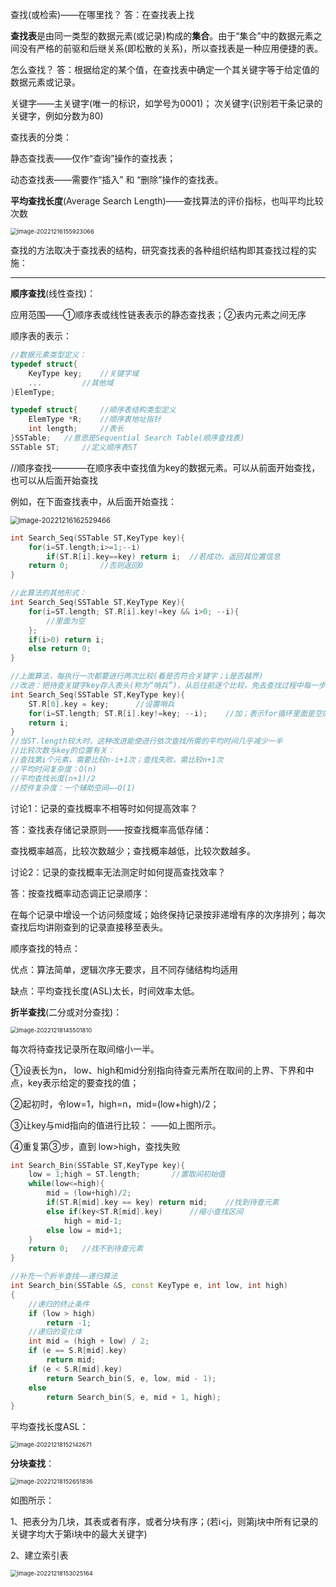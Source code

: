 查找(或检索)——在哪里找？	答：在查找表上找

**查找表**是由同一类型的数据元素(或记录)构成的**集合**。由于“集合”中的数据元素之间没有严格的前驱和后继关系(即松散的关系)，所以查找表是一种应用便捷的表。

怎么查找？	答：根据给定的某个值，在查找表中确定一个其关键字等于给定值的数据元素或记录。

关键字——主关键字(唯一的标识，如学号为0001)； 次关键字(识别若干条记录的关键字，例如分数为80)

查找表的分类：

静态查找表——仅作“查询”操作的查找表；

动态查找表——需要作“插入” 和 “删除”操作的查找表。

**平均查找长度**(Average Search Length)——查找算法的评价指标，也叫平均比较次数

<img src="C:\Users\罗铃\AppData\Roaming\Typora\typora-user-images\image-20221216155923066.png" alt="image-20221216155923066" style="zoom:67%;" />

查找的方法取决于查找表的结构，研究查找表的各种组织结构即其查找过程的实施：

------

**顺序查找**(线性查找)：

应用范围——①顺序表或线性链表表示的静态查找表；②表内元素之间无序

顺序表的表示：

```c++
//数据元素类型定义：
typedef struct{
    KeyType key;	//关键字域
    ...			//其他域
}ElemType;

typedef struct{		//顺序表结构类型定义
    ElemType *R;	//顺序表地址指针
    int length;		//表长
}SSTable;	//意思是Sequential Search Table(顺序查找表)
SSTable ST;		//定义顺序表ST

```

//顺序查找————在顺序表中查找值为key的数据元素。可以从前面开始查找，也可以从后面开始查找

例如，在下面查找表中，从后面开始查找：

<img src="C:\Users\罗铃\AppData\Roaming\Typora\typora-user-images\image-20221216162529466.png" alt="image-20221216162529466" style="zoom: 80%;" />

```c++
int Search_Seq(SSTable ST,KeyType key){
    for(i=ST.length;i>=1;--i)
        if(ST.R[i].key==key) return i;	//若成功，返回其位置信息
    return 0;		//否则返回0
}

//此算法的其他形式：
int Search_Seq(SSTable ST,KeyType Key){
    for(i=ST.length; ST.R[i].key!=key && i>0; --i){
        //里面为空
    };
    if(i>0) return i;
    else return 0;
}

//上面算法，每执行一次都要进行两次比较(看是否符合关键字；i是否越界)
//改进：把待查关键字key存入表头(称为“哨兵”)，从后往前逐个比较，免去查找过程中每一步都要检测i是否越界
int Search_Seq(SSTable ST,KeyType key){
    ST.R[0].key = key;		//设置哨兵
    for(i=ST.length; ST.R[i].key!=key; --i);	//加；表示for循环里面是空的
	return i;
}
//当ST.length较大时，这种改进能使进行依次查找所需的平均时间几乎减少一半
//比较次数与key的位置有关：
//查找第i个元素，需要比较n-i+1次；查找失败，需比较n+1次
//平均时间复杂度：O(n)
//平均查找长度(n+1)/2
//控件复杂度：一个辅助空间——O(1)
```

讨论1：记录的查找概率不相等时如何提高效率？

答：查找表存储记录原则——按查找概率高低存储：

查找概率越高，比较次数越少；查找概率越低，比较次数越多。

讨论2：记录的查找概率无法测定时如何提高查找效率？

答：按查找概率动态调正记录顺序：

在每个记录中增设一个访问频度域；始终保持记录按非递增有序的次序排列；每次查找后均讲刚查到的记录直接移至表头。

顺序查找的特点：

优点：算法简单，逻辑次序无要求，且不同存储结构均适用

缺点：平均查找长度(ASL)太长，时间效率太低。



**折半查找**(二分或对分查找)：

<img src="C:\Users\罗铃\AppData\Roaming\Typora\typora-user-images\image-20221218145501810.png" alt="image-20221218145501810" style="zoom:67%;" />

每次将待查找记录所在取间缩小一半。

①设表长为n， low、high和mid分别指向待查元素所在取间的上界、下界和中点，key表示给定的要查找的值；

②起初时，令low=1，high=n，mid=(low+high)/2；

③让key与mid指向的值进行比较：	——如上图所示。

④重复第③步，直到 low>high，查找失败

```c++
int Search_Bin(SSTable ST,KeyType key){
    low = 1;high = ST.length;		//置取间初始值
    while(low<=high){
        mid = (low+high)/2;
        if(ST.R[mid].key == key) return mid;	//找到待查元素
        else if(key<ST.R[mid].key)		//缩小查找区间
            high = mid-1;
        else low = mid+1;
    }
    return 0;	//找不到待查元素
}

//补充一个折半查找——递归算法
int Search_bin(SSTable &S, const KeyType e, int low, int high)
{
    //递归的终止条件
    if (low > high)
        return -1;
    //递归的变化体
    int mid = (high + low) / 2;
    if (e == S.R[mid].key)
        return mid;
    if (e < S.R[mid].key)
        return Search_bin(S, e, low, mid - 1);
    else
        return Search_bin(S, e, mid + 1, high);
}

```

平均查找长度ASL：

<img src="C:\Users\罗铃\AppData\Roaming\Typora\typora-user-images\image-20221218152142671.png" alt="image-20221218152142671" style="zoom: 67%;" />



**分块查找**：

<img src="C:\Users\罗铃\AppData\Roaming\Typora\typora-user-images\image-20221218152651836.png" alt="image-20221218152651836" style="zoom:67%;" />

如图所示：

1、把表分为几块，其表或者有序，或者分块有序；(若i<j，则第j块中所有记录的关键字均大于第i块中的最大关键字)

2、建立索引表

<img src="C:\Users\罗铃\AppData\Roaming\Typora\typora-user-images\image-20221218153025164.png" alt="image-20221218153025164" style="zoom:67%;" />



























